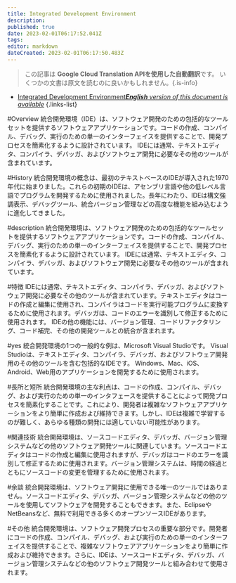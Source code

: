 ```yaml
---
title: Integrated Development Environment
description: 
published: true
date: 2023-02-01T06:17:52.041Z
tags: 
editor: markdown
dateCreated: 2023-02-01T06:17:50.483Z
---
```


> この記事は **Google Cloud Translation APIを使用した自動翻訳**です。
いくつかの文書は原文を読むのに良いかもしれません。{.is-info}

- [Integrated Development Environment***English** version of this document is available*](/en/Knowledge-base/Dictionary/integrated-development-environment)
{.links-list}


#Overview
統合開発環境（IDE）は、ソフトウェア開発のための包括的なツールセットを提供するソフトウェアアプリケーションです。コードの作成、コンパイル、デバッグ、実行のための単一のインターフェイスを提供することで、開発プロセスを簡素化するように設計されています。 IDEには通常、テキストエディタ、コンパイラ、デバッガ、およびソフトウェア開発に必要なその他のツールが含まれています。

#History
統合開発環境の概念は、最初のテキストベースのIDEが導入された1970年代に始まりました。これらの初期のIDEは、アセンブリ言語や他の低レベル言語でプログラムを開発するために使用されました。長年にわたり、IDEは構文強調表示、デバッグツール、統合バージョン管理などの高度な機能を組み込むように進化してきました。

#description
統合開発環境は、ソフトウェア開発のための包括的なツールセットを提供するソフトウェアアプリケーションです。コードの作成、コンパイル、デバッグ、実行のための単一のインターフェイスを提供することで、開発プロセスを簡素化するように設計されています。 IDEには通常、テキストエディタ、コンパイラ、デバッガ、およびソフトウェア開発に必要なその他のツールが含まれています。

#特徴
IDEには通常、テキストエディタ、コンパイラ、デバッガ、およびソフトウェア開発に必要なその他のツールが含まれています。テキストエディタはコードの作成と編集に使用され、コンパイラはコードを実行可能プログラムに変換するために使用されます。デバッガは、コードのエラーを識別して修正するために使用されます。 IDEの他の機能には、バージョン管理、コードリファクタリング、コード補完、その他の開発ツールとの統合が含まれます。

#yes
統合開発環境の1つの一般的な例は、Microsoft Visual Studioです。 Visual Studioは、テキストエディタ、コンパイラ、デバッガ、およびソフトウェア開発用のその他のツールを含む包括的なIDEです。 Windows、Mac、iOS、Android、Web用のアプリケーションを開発するために使用されます。

#長所と短所
統合開発環境の主な利点は、コードの作成、コンパイル、デバッグ、および実行のための単一のインタフェースを提供することによって開発プロセスを簡素化することです。これにより、開発者は複雑なソフトウェアアプリケーションをより簡単に作成および維持できます。しかし、IDEは複雑で学習するのが難しく、あらゆる種類の開発には適していない可能性があります。

#関連技術
統合開発環境は、ソースコードエディタ、デバッガ、バージョン管理システムなどの他のソフトウェア開発ツールに関連しています。ソースコードエディタはコードの作成と編集に使用されますが、デバッガはコードのエラーを識別して修正するために使用されます。バージョン管理システムは、時間の経過とともにソースコードの変更を管理するために使用されます。

#余談
統合開発環境は、ソフトウェア開発に使用できる唯一のツールではありません。ソースコードエディタ、デバッガ、バージョン管理システムなどの他のツールを使用してソフトウェアを開発することもできます。また、EclipseやNetBeansなど、無料で利用できる多くのオープンソースIDEがあります。

#その他
統合開発環境は、ソフトウェア開発プロセスの重要な部分です。開発者にコードの作成、コンパイル、デバッグ、および実行のための単一のインターフェイスを提供することで、複雑なソフトウェアアプリケーションをより簡単に作成および維持できます。さらに、IDEは、ソースコードエディタ、デバッガ、バージョン管理システムなどの他のソフトウェア開発ツールと組み合わせて使用されます。